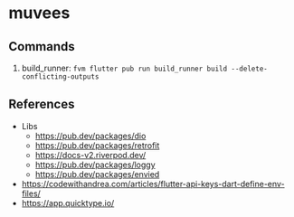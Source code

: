 # muvees

## Commands

1. build_runner: `fvm flutter pub run build_runner build --delete-conflicting-outputs`

## References

- Libs
  - https://pub.dev/packages/dio
  - https://pub.dev/packages/retrofit
  - https://docs-v2.riverpod.dev/
  - https://pub.dev/packages/loggy
  - https://pub.dev/packages/envied
- https://codewithandrea.com/articles/flutter-api-keys-dart-define-env-files/
- https://app.quicktype.io/